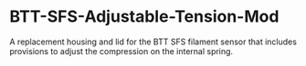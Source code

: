 # BTT-SFS-Adjustable-Tension-Mod
A replacement housing and lid for the BTT SFS filament sensor that includes provisions to adjust the compression on the internal spring.
